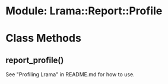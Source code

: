 # Module: Lrama::Report::Profile
    



# Class Methods
## report_profile() [](#method-c-report_profile)
See "Profiling Lrama" in README.md for how to use.


